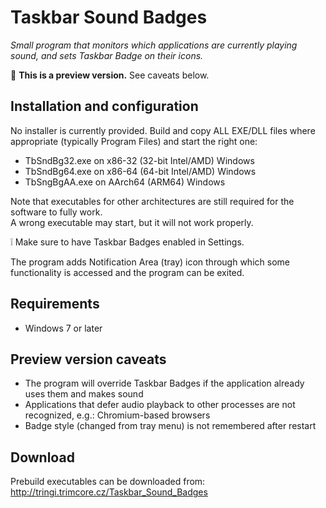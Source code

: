 # Taskbar Sound Badges
*Small program that monitors which applications are currently playing sound, and sets Taskbar Badge on their icons.*

:construction: **This is a preview version.** See caveats below.

## Installation and configuration

No installer is currently provided. Build and copy ALL EXE/DLL files where appropriate (typically Program Files) and start the right one:
* TbSndBg32.exe on x86-32 (32-bit Intel/AMD) Windows
* TbSndBg64.exe on x86-64 (64-bit Intel/AMD) Windows
* TbSngBgAA.exe on AArch64 (ARM64) Windows

Note that executables for other architectures are still required for the software to fully work.  
A wrong executable may start, but it will not work properly.

:grey_exclamation: Make sure to have Taskbar Badges enabled in Settings.

The program adds Notification Area (tray) icon through which some functionality is accessed and the program can be exited.

## Requirements

* Windows 7 or later

## Preview version caveats

* The program will override Taskbar Badges if the application already uses them and makes sound
* Applications that defer audio playback to other processes are not recognized, e.g.: Chromium-based browsers
* Badge style (changed from tray menu) is not remembered after restart

## Download

Prebuild executables can be downloaded from: http://tringi.trimcore.cz/Taskbar_Sound_Badges
